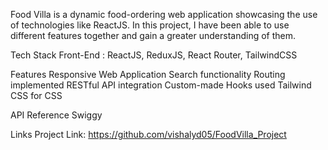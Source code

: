Food Villa is a dynamic food-ordering web application showcasing the use of technologies like ReactJS. In this project, I have been able to use different features together and gain a greater understanding of them.

Tech Stack
Front-End : ReactJS, ReduxJS, React Router, TailwindCSS

Features
Responsive Web Application
Search functionality
Routing implemented
RESTful API integration
Custom-made Hooks used
Tailwind CSS for CSS

API Reference
Swiggy

Links
Project Link: https://github.com/vishalyd05/FoodVilla_Project
